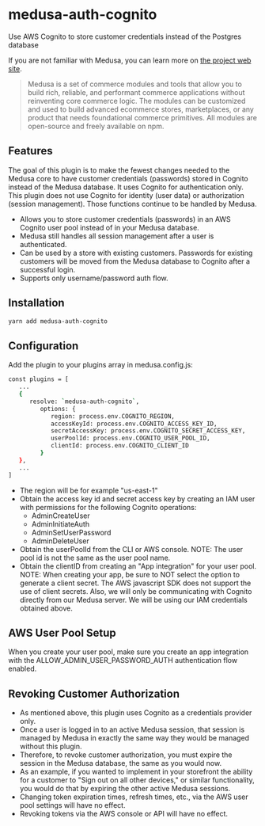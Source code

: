 # medusa-auth-cognito

Use AWS Cognito to store customer credentials instead of the Postgres database

If you are not familiar with Medusa, you can learn more on [the project web site](https://www.medusajs.com/).

> Medusa is a set of commerce modules and tools that allow you to build rich, reliable, and performant commerce applications without reinventing core commerce logic. The modules can be customized and used to build advanced ecommerce stores, marketplaces, or any product that needs foundational commerce primitives. All modules are open-source and freely available on npm.

## Features

The goal of this plugin is to make the fewest changes needed to the Medusa core to have customer credentials (passwords) stored in Cognito instead of the Medusa database.  It uses Cognito for authentication only.  This plugin does not use Cognito for identity (user data) or authorization (session management).  Those functions continue to be handled by Medusa.

- Allows you to store customer credentials (passwords) in an AWS Cognito user pool instead of in your Medusa database.
- Medusa still handles all session management after a user is authenticated.  
- Can be used by a store with existing customers.  Passwords for existing customers will be moved from the Medusa database to Cognito after a successful login.
- Supports only username/password auth flow.

## Installation

```bash
yarn add medusa-auth-cognito
```

## Configuration

Add the plugin to your plugins array in medusa.config.js:

```bash
const plugins = [
   ...
   {
      resolve: `medusa-auth-cognito`,
         options: {
            region: process.env.COGNITO_REGION,
            accessKeyId: process.env.COGNITO_ACCESS_KEY_ID,
            secretAccessKey: process.env.COGNITO_SECRET_ACCESS_KEY,
            userPoolId: process.env.COGNITO_USER_POOL_ID,
            clientId: process.env.COGNITO_CLIENT_ID
         }
   },
   ...
]
```

- The region will be for example "us-east-1"
- Obtain the access key id and secret access key by creating an IAM user with permissions for the following Cognito operations:
	- AdminCreateUser
	- AdminInitiateAuth
	- AdminSetUserPassword
	- AdminDeleteUser  
- Obtain the userPoolId from the CLI or AWS console.  NOTE: The user pool id is not the same as the user pool name.
- Obtain the clientID from creating an "App integration" for your user pool.  NOTE: When creating your app, be sure to NOT select the option to generate a client secret. The AWS javascript SDK does not support the use of client secrets.  Also, we will only be communicating with Cognito directly from our Medusa server.  We will be using our IAM credentials obtained above.

## AWS User Pool Setup

When you create your user pool, make sure you create an app integration with the ALLOW_ADMIN_USER_PASSWORD_AUTH authentication flow enabled.

## Revoking Customer Authorization

- As mentioned above, this plugin uses Cognito as a credentials provider only.  
- Once a user is logged in to an active Medusa session, that session is managed by Medusa in exactly the same way they would be managed without this plugin.
- Therefore, to revoke customer authorization, you must expire the session in the Medusa database, the same as you would now.  
- As an example, if you wanted to implement in your storefront the ability for a customer to "Sign out on all other devices," or similar functionality, you would do that by expiring the other active Medusa sessions.
- Changing token expiration times, refresh times, etc., via the AWS user pool settings will have no effect.  
- Revoking tokens via the AWS console or API will have no effect.  